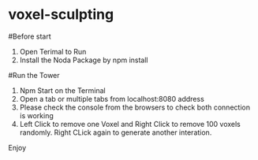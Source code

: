 # voxel-sculpting

#Before start
1. Open Terimal to Run
2. Install the Noda Package by npm install

#Run the Tower
1. Npm Start on the Terminal
2. Open a tab or multiple tabs from localhost:8080 address
3. Please check the console from the browsers to check both connection is working
4. Left Click to remove one Voxel and Right Click to remove 100 voxels randomly. Right CLick again to generate another interation.


Enjoy
